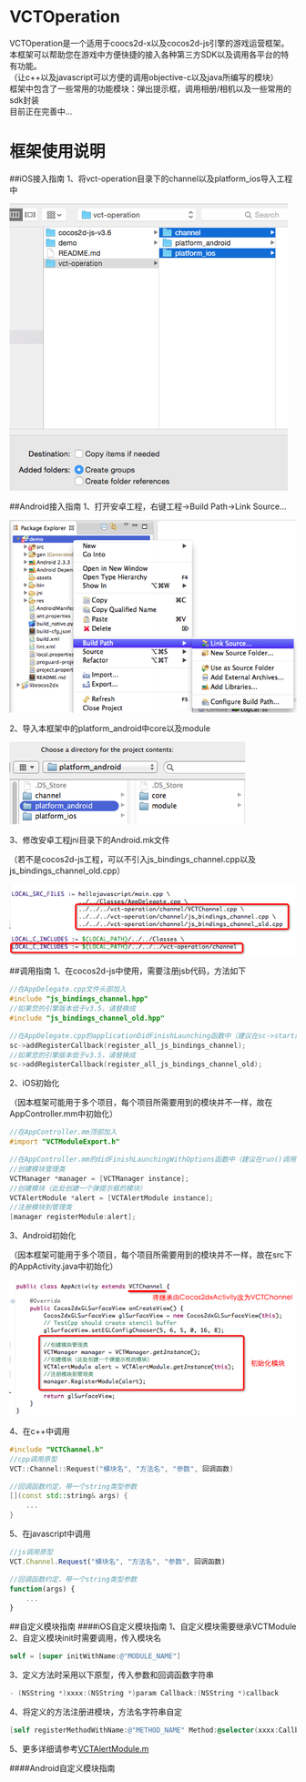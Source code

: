 # VCTOperation
VCTOperation是一个适用于coocs2d-x以及cocos2d-js引擎的游戏运营框架。<br>
本框架可以帮助您在游戏中方便快捷的接入各种第三方SDK以及调用各平台的特有功能。<br>
（让c++以及javascript可以方便的调用objective-c以及java所编写的模块）<br>
框架中包含了一些常用的功能模块：弹出提示框，调用相册/相机以及一些常用的sdk封装<br>
目前正在完善中...<br>
# 框架使用说明
##iOS接入指南
1、将vct-operation目录下的channel以及platform_ios导入工程中

![](https://github.com/ookcode/VCTOperation/raw/master/README/add_to_ios.png)

##Android接入指南
1、打开安卓工程，右键工程->Build Path->Link Source...

![](https://github.com/ookcode/VCTOperation/raw/master/README/add_to_android.png)

2、导入本框架中的platform_android中core以及module

![](https://github.com/ookcode/VCTOperation/raw/master/README/add_to_android2.png)

3、修改安卓工程jni目录下的Android.mk文件

（若不是cocos2d-js工程，可以不引入js_bindings_channel.cpp以及js_bindings_channel_old.cpp）

![](https://github.com/ookcode/VCTOperation/raw/master/README/add_to_android3.png)

##调用指南
1、在cocos2d-js中使用，需要注册jsb代码，方法如下
```cpp
//在AppDelegate.cpp文件头部加入
#include "js_bindings_channel.hpp"
//如果您的引擎版本低于v3.5，请替换成
#include "js_bindings_channel_old.hpp"
```
```cpp
//在AppDelegate.cpp的applicationDidFinishLaunching函数中（建议在sc->start前）加入
sc->addRegisterCallback(register_all_js_bindings_channel);
//如果您的引擎版本低于v3.5，请替换成
sc->addRegisterCallback(register_all_js_bindings_channel_old);
```
2、iOS初始化

（因本框架可能用于多个项目，每个项目所需要用到的模块并不一样，故在AppController.mm中初始化）
```objective-c
//在AppController.mm顶部加入
#import "VCTModuleExport.h"
```
```objective-c
//在AppController.mm的didFinishLaunchingWithOptions函数中（建议在run()调用之前）加入
//创建模块管理类
VCTManager *manager = [VCTManager instance];
//创建模块（此处创建一个弹提示框的模块）
VCTAlertModule *alert = [VCTAlertModule instance];
//注册模块到管理类
[manager registerModule:alert];
```
3、Android初始化

（因本框架可能用于多个项目，每个项目所需要用到的模块并不一样，故在src下的AppActivity.java中初始化）

![](https://github.com/ookcode/VCTOperation/raw/master/README/android_init.png)

4、在c++中调用
```cpp
#include "VCTChannel.h"
//cpp调用原型
VCT::Channel::Request("模块名", "方法名", "参数", 回调函数)
```
```cpp
//回调函数约定，带一个string类型参数
[](const std::string& args) {
    ...
}
```
5、在javascript中调用
```javascript
//js调用原型
VCT.Channel.Request("模块名", "方法名", "参数", 回调函数)
```
```javascript
//回调函数约定，带一个string类型参数
function(args) {
    ...
}
```
##自定义模块指南
####iOS自定义模块指南
1、自定义模块需要继承VCTModule<br>
2、自定义模块init时需要调用，传入模块名
```objective-c
self = [super initWithName:@"MODULE_NAME"]
```
3、定义方法时采用以下原型，传入参数和回调函数字符串
```objective-c
- (NSString *)xxxx:(NSString *)param Callback:(NSString *)callback
```
4、将定义的方法注册进模块，方法名字符串自定
```objective-c
[self registerMethodWithName:@"METHOD_NAME" Method:@selector(xxxx:Callback:)];
```
5、更多详细请参考[VCTAlertModule.m](https://github.com/ookcode/VCTOperation/blob/master/vct-operation/platform_ios/module/alertmodule/VCTAlertModule.m)<br>

####Android自定义模块指南
